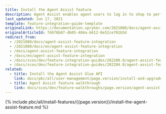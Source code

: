 ```yaml
---
title: Install the Agent Assist feature
description: Agent Assist enables agent users to log in to shop to perform actions on customers’ behalf. This guide describes how to install Agent Assist in your project.
last_updated: Jun 17, 2021
template: feature-integration-guide-template
originalLink: https://documentation.spryker.com/2021080/docs/agent-assist-feature-integration
originalArticleId: 7d476b07-db05-404a-b612-0e52ce701b5d
redirect_from:
  - /2021080/docs/agent-assist-feature-integration
  - /2021080/docs/en/agent-assist-feature-integration
  - /docs/agent-assist-feature-integration
  - /docs/en/agent-assist-feature-integration
  - /docs/scos/dev/feature-integration-guides/202200.0/agent-assist-feature-integration.html
  - /docs/scos/dev/feature-integration-guides/202204.0/agent-assist-feature-integration.html
related:
  - title: Install the Agent Assist Glue API
    link: docs/pbc/all/user-management/page.version/install-and-upgrade/install-the-agent-assist-glue-api.html
  - title: Agent Assist feature walkthrough
    link: docs/scos/dev/feature-walkthroughs/page.version/agent-assist-feature-walkthrough.html
---
```


{% include pbc/all/install-features/{{page.version}}/install-the-agent-assist-feature.md %} <!-- To edit, see /_includes/pbc/all/install-features/202204.0/install-the-agent-assist-feature.md -->
